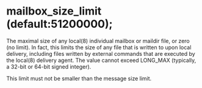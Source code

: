 # mailbox_size_limit (default:51200000); 

 The maximal size of any local(8) individual mailbox or maildir
file, or zero (no limit).  In fact, this limits the size of any
file that is written to upon local delivery, including files written
by external commands that are executed by the local(8) delivery
agent. The value cannot exceed LONG_MAX (typically, a 32-bit or
64-bit signed integer).



This limit must not be smaller than the message size limit.



